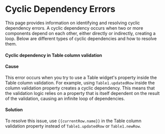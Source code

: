 # Cyclic Dependency Errors

This page provides information on identifying and resolving cyclic dependency errors. A cyclic dependency occurs when two or more components depend on each other, either directly or indirectly, creating a loop. Below are different types of cyclic dependencies and how to resolve them.


#### Cyclic dependency in Table column validation

<Message
messageContainerClassName="error" 
messageContent="Cyclic dependency found while evaluating. Node was: Table1.primaryColumns.created_at.validation"></Message>

#### Cause

This error occurs when you try to use a Table widget's property inside the Table column validation. For example, using `Table1.updatedRow` inside the column validation property creates a cyclic dependency. This means that the validation logic relies on a property that is itself dependent on the result of the validation, causing an infinite loop of dependencies.

#### Solution

To resolve this issue, use `{{currentRow.name}}` in the Table column validation property instead of `Table1.updatedRow` or `Table1.newRow`. 

